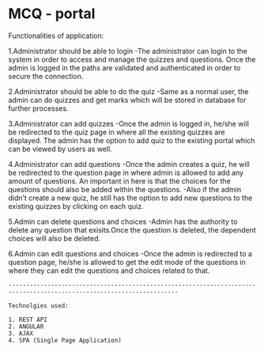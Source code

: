# MCQ - portal

Functionalities of application:

1.Administrator should be able to login
    -The administrator can login to the system in order to access and manage the quizzes and questions. Once the admin is          logged in the paths are validated and authenticated in order to secure the connection.
    
2.Administrator should be able to do the quiz
    -Same as a normal user, the admin can do quizzes and get marks which will be stored in database for further processes.
    
3.Administrator can add quizzes
    -Once the admin is logged in, he/she will be redirected to the quiz page in where all the existing quizzes are displayed.      The admin has the option to add quiz to the existing portal which can be viewed by users as well.
  
4.Administrator can add questions
    -Once the admin creates a quiz, he will be redirected to the question page in where admin is allowed to add any amount of      questions. An important in here is that the choices for the questions should also be added within the questions.
    -Also if the admin didn’t create a new quiz, he still has the option to add new questions to the existing quizzes by            clicking on each quiz.
    
5.Admin can delete questions and choices
    -Admin has the authority to delete any question that exisits.Once the question is deleted, the dependent choices will also      be deleted.
    
6.Admin can edit questions and choices
    -Once the admin is redirected to a question page, he/she is allowed to get the edit mode of the questions in where they        can edit the questions and choices related to that.
    
    
    ----------------------------------------------------------------------------------------------------------------------
    
    Technolgies used:
    
    1. REST API
    2. ANGULAR
    3. AJAX
    4. SPA (Single Page Application)
    
    
